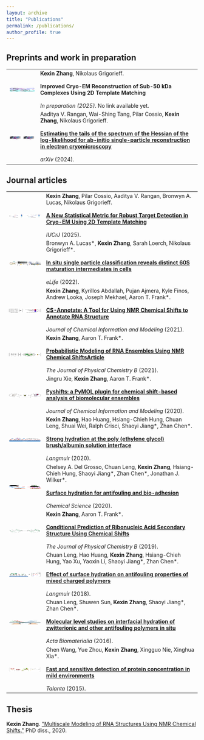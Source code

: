```yaml
---
layout: archive
title: "Publications"
permalink: /publications/
author_profile: true
---
```

## Preprints and work in preparation

|        |  |
|   :-:    | -       |
| <img src='../images/publication/sub50kda.png' align="center" width="200" height="10"> | __Kexin Zhang__, Nikolaus Grigorieff.  <br><br> __Improved Cryo-EM Reconstruction of Sub-50 kDa Complexes Using 2D Template Matching__  <br><br> _In preparation (2025)_. No link available yet. |
| <img src='../images/publication/estimating.png' align="center" width="200" height="10"> | Aaditya V. Rangan, Wai-Shing Tang, Pilar Cossio, __Kexin Zhang__, Nikolaus Grigorieff.  <br><br> [__Estimating the tails of the spectrum of the Hessian of the log-likelihood for ab-initio single-particle reconstruction in electron cryomicroscopy__](https://arxiv.org/abs/2411.13263v1)  <br><br> _arXiv_ (2024).|

## Journal articles

|        |  |
|   :-:    | -       |
| <img src='../images/publication/2dtmpvalue.png' align="center" width="200" height="10"> | __Kexin Zhang__, Pilar Cossio, Aaditya V. Rangan, Bronwyn A. Lucas, Nikolaus Grigorieff.  <br><br> [__A New Statistical Metric for Robust Target Detection in Cryo-EM Using 2D Template Matching__](https://www.biorxiv.org/content/10.1101/2024.10.01.616095v1)  <br><br> _IUCrJ_ (2025).|
| <img src='../images/publication/insitu.jpg' align="center" width="200" height="10"> | Bronwyn A. Lucas*, __Kexin Zhang__, Sarah Loerch, Nikolaus Grigorieff*. <br><br> [__In situ single particle classification reveals distinct 60S maturation intermediates in cells__](https://elifesciences.org/articles/79272.)  <br><br> _eLife_ (2022).|
| <img src='../images/publication/cs-annotate.jpeg' align="center" width="200" height="10"> | __Kexin Zhang__, Kyrillos Abdallah, Pujan Ajmera, Kyle Finos, Andrew Looka, Joseph Mekhael, Aaron T. Frank*.  <br><br> [__CS-Annotate: A Tool for Using NMR Chemical Shifts to Annotate RNA Structure__](https://pubs.acs.org/doi/10.1021/acs.jcim.1c00006#:~:text=At%20its%20core%2C%20CS-Annotate,from%20their%20chemical%20shift%20fingerprint.)  <br><br> _Journal of Chemical Information and Modeling_ (2021).|
| <img src='../images/publication/cs-bme.jpeg' align="center" width="200" height="10"> | __Kexin Zhang__, Aaron T. Frank*.  <br><br> [__Probabilistic Modeling of RNA Ensembles Using NMR Chemical ShiftsArticle__](https://pubs.acs.org/doi/10.1021/acs.jpcb.1c05651)  <br><br> _The Journal of Physical Chemistry B_ (2021).|
| <img src='../images/publication/pyshifts.jpeg' align="center" width="200" height="10"> | Jingru Xie, __Kexin Zhang__, Aaron T. Frank*. <br><br> [__Pyshifts: a PyMOL plugin for chemical shift-based analysis of biomolecular ensembles__](https://doi.org/10.1021/acs.jcim.9b01039.)  <br><br> _Journal of Chemical Information and Modeling_ (2020).|
| <img src='../images/publication/stronghydration.jpeg' align="center" width="200" height="10"> | __Kexin Zhang__, Hao Huang, Hsiang-Chieh Hung, Chuan Leng, Shuai Wei, Ralph Crisci, Shaoyi Jiang*, Zhan Chen*. <br><br> [__Strong hydration at the poly (ethylene glycol) brush/albumin solution interface__](https://doi.org/10.1021/acs.langmuir.9b03680.)  <br><br> _Langmuir_ (2020).|
| <img src='../images/publication/surfacehydration.png' align="center" width="200" height="10"> | Chelsey A. Del Grosso, Chuan Leng, __Kexin Zhang__, Hsiang-Chieh Hung, Shaoyi Jiang*, Zhan Chen*, Jonathan J. Wilker*. <br><br> [__Surface hydration for antifouling and bio-adhesion__](https://doi.org/10.1039/D0SC03690K.)  <br><br> _Chemical Science_ (2020).|
| <img src='../images/publication/cs-fold.jpg' align="center" width="200" height="10"> | __Kexin Zhang__, Aaron T. Frank*.  <br><br> [__Conditional Prediction of Ribonucleic Acid Secondary Structure Using Chemical Shifts__](https://pubs.acs.org/doi/full/10.1021/acs.jpcb.9b09814)  <br><br> _The Journal of Physical Chemistry B_ (2019).|
| <img src='../images/publication/effects.jpeg' align="center" width="200" height="10"> | Chuan Leng, Hao Huang, __Kexin Zhang__, Hsiang-Chieh Hung, Yao Xu, Yaoxin Li, Shaoyi Jiang*, Zhan Chen*. <br><br> [__Effect of surface hydration on antifouling properties of mixed charged polymers__](https://doi.org/10.1021/acs.langmuir.8b00768.)  <br><br> _Langmuir_ (2018).|
| <img src='../images/publication/molecular.jpg' align="center" width="200" height="10"> | Chuan Leng, Shuwen Sun, __Kexin Zhang__, Shaoyi Jiang*, Zhan Chen*. <br><br> [__Molecular level studies on interfacial hydration of zwitterionic and other antifouling polymers in situ__](https://doi.org/10.1016/j.actbio.2016.02.030.)  <br><br> _Acta Biomaterialia_ (2016).|
| <img src='../images/publication/fast.jpg' align="center" width="200" height="10"> | Chen Wang, Yue Zhou, __Kexin Zhang__, Xingguo Nie, Xinghua Xia*. <br><br> [__Fast and sensitive detection of protein concentration in mild environments__](https://doi.org/10.1016/j.talanta.2014.12.046.)  <br><br> _Talanta_ (2015).|


## Thesis

__Kexin Zhang__. ["Multiscale Modeling of RNA Structures Using NMR Chemical Shifts."](https://deepblue.lib.umich.edu/handle/2027.42/163247) PhD diss., 2020.
